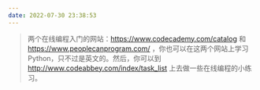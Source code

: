 ```yaml
---
date: 2022-07-30 23:38:53
---
```


> 两个在线编程入门的网站：https://www.codecademy.com/catalog 和 https://www.peoplecanprogram.com/ ，你也可以在这两个网站上学习 Python，只不过是英文的。然后，你可以到 http://www.codeabbey.com/index/task_list 上去做一些在线编程的小练习。

